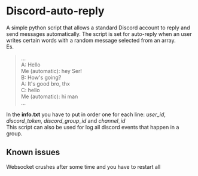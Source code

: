 # Discord-auto-reply
A simple python script that allows a standard Discord account to reply and send messages automatically.
The script is set for auto-reply when an user writes certain words with a random message selected from an array.  
Es.

> ...  
>A: Hello  
>Me (automatic): hey Ser!   
>B: How's going?  
>A: It's good bro, thx  
>C: hello  
>Me (automatic): hi man  
> ...

In the **info.txt** you have to put in order one for each line: *user_id*, *discord_token*, *discord_group_id* and *channel_id*  
This script can also be used for log all discord events that happen in a group.  

## Known issues

Websocket crushes after some time and you have to restart all
